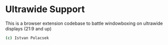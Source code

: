 # Ultrawide Support

This is a browser extension codebase to battle windowboxing on ultrawide displays (21:9 and up)

```bash
(c) Istvan Polacsek
```
